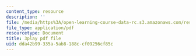 ```yaml
---
content_type: resource
description: ''
file: /media/https%3A/open-learning-course-data-rc.s3.amazonaws.com/res-6-006-video-demonstrations-in-lasers-and-optics-spring-2008/dda42b99335a5ab8188ccf09256cf85c_f8_0AtM7PXk.pdf
file_type: application/pdf
resourcetype: Document
title: 3play pdf file
uid: dda42b99-335a-5ab8-188c-cf09256cf85c
---
```

